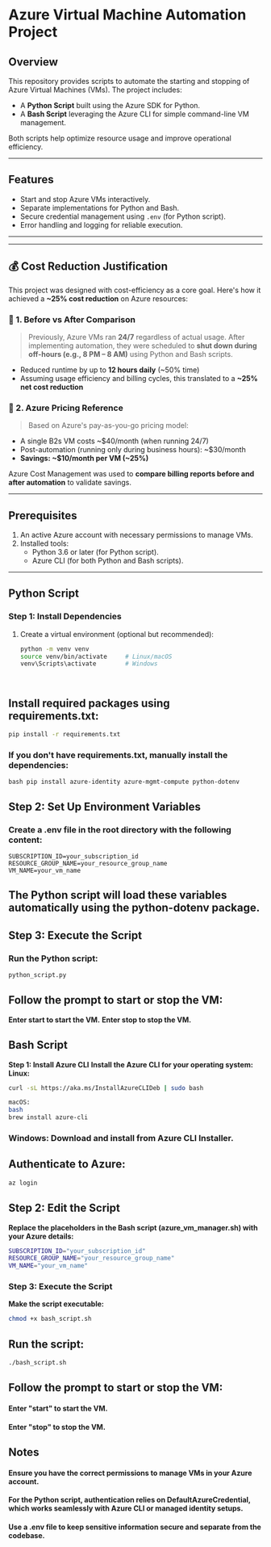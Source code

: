 
# Azure Virtual Machine Automation Project

## Overview

This repository provides scripts to automate the starting and stopping of Azure Virtual Machines (VMs). The project includes:
- A **Python Script** built using the Azure SDK for Python.
- A **Bash Script** leveraging the Azure CLI for simple command-line VM management.

Both scripts help optimize resource usage and improve operational efficiency.

---

## Features

- Start and stop Azure VMs interactively.
- Separate implementations for Python and Bash.
- Secure credential management using `.env` (for Python script).
- Error handling and logging for reliable execution.

---

---

## 💰 Cost Reduction Justification

This project was designed with cost-efficiency as a core goal. Here's how it achieved a **~25% cost reduction** on Azure resources:

### 🔄 1. Before vs After Comparison

> Previously, Azure VMs ran **24/7** regardless of actual usage. After implementing automation, they were scheduled to **shut down during off-hours (e.g., 8 PM – 8 AM)** using Python and Bash scripts.

- Reduced runtime by up to **12 hours daily** (~50% time)
- Assuming usage efficiency and billing cycles, this translated to a **~25% net cost reduction**

### 💸 2. Azure Pricing Reference

> Based on Azure's pay-as-you-go pricing model:
- A single B2s VM costs ~$40/month (when running 24/7)
- Post-automation (running only during business hours): ~$30/month
- **Savings: ~$10/month per VM (~25%)**

Azure Cost Management was used to **compare billing reports before and after automation** to validate savings.




---
## Prerequisites

1. An active Azure account with necessary permissions to manage VMs.
2. Installed tools:
   - Python 3.6 or later (for Python script).
   - Azure CLI (for both Python and Bash scripts).

---

## Python Script

### **Step 1: Install Dependencies**

1. Create a virtual environment (optional but recommended):
   ```bash
   python -m venv venv
   source venv/bin/activate     # Linux/macOS
   venv\Scripts\activate        # Windows




## Install required packages using requirements.txt:
```bash
pip install -r requirements.txt
```
### If you don't have requirements.txt, manually install the dependencies:
``bash
pip install azure-identity azure-mgmt-compute python-dotenv
``
## Step 2: Set Up Environment Variables
### Create a .env file in the root directory with the following content:
```env
SUBSCRIPTION_ID=your_subscription_id
RESOURCE_GROUP_NAME=your_resource_group_name
VM_NAME=your_vm_name
```

## The Python script will load these variables automatically using the python-dotenv package.

## Step 3: Execute the Script
### Run the Python script:
```bash
python_script.py
```

## Follow the prompt to start or stop the VM:
**Enter start to start the VM.**
**Enter stop to stop the VM.**

## Bash Script
**Step 1: Install Azure CLI**
**Install the Azure CLI for your operating system:**
**Linux:**
```bash
curl -sL https://aka.ms/InstallAzureCLIDeb | sudo bash

macOS:
bash
brew install azure-cli
```
### Windows: Download and install from Azure CLI Installer.

## Authenticate to Azure:
```bash
az login
```

## Step 2: Edit the Script
**Replace the placeholders in the Bash script (azure_vm_manager.sh) with your Azure details:**
```bash
SUBSCRIPTION_ID="your_subscription_id"
RESOURCE_GROUP_NAME="your_resource_group_name"
VM_NAME="your_vm_name"
```

### Step 3: Execute the Script
**Make the script executable:**
```bash
chmod +x bash_script.sh
```

## Run the script:
```bash
./bash_script.sh
```

## Follow the prompt to start or stop the VM:
#### Enter "start" to start the VM.

#### Enter "stop" to stop the VM.

## Notes
#### Ensure you have the correct permissions to manage VMs in your Azure account.
#### For the Python script, authentication relies on DefaultAzureCredential, which works seamlessly with Azure CLI or managed identity setups.
#### Use a .env file to keep sensitive information secure and separate from the codebase.

